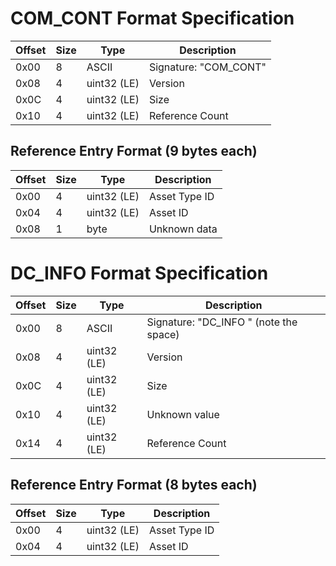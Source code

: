 # COM_CONT Format Specification

| Offset | Size | Type | Description |
|--------|------|------|-------------|
| 0x00 | 8 | ASCII | Signature: "COM_CONT" |
| 0x08 | 4 | uint32 (LE) | Version |
| 0x0C | 4 | uint32 (LE) | Size |
| 0x10 | 4 | uint32 (LE) | Reference Count |

## Reference Entry Format (9 bytes each)
| Offset | Size | Type | Description |
|--------|------|------|-------------|
| 0x00 | 4 | uint32 (LE) | Asset Type ID |
| 0x04 | 4 | uint32 (LE) | Asset ID |
| 0x08 | 1 | byte | Unknown data |

# DC_INFO Format Specification

| Offset | Size | Type | Description |
|--------|------|------|-------------|
| 0x00 | 8 | ASCII | Signature: "DC_INFO " (note the space) |
| 0x08 | 4 | uint32 (LE) | Version |
| 0x0C | 4 | uint32 (LE) | Size |
| 0x10 | 4 | uint32 (LE) | Unknown value |
| 0x14 | 4 | uint32 (LE) | Reference Count |

## Reference Entry Format (8 bytes each)
| Offset | Size | Type | Description |
|--------|------|------|-------------|
| 0x00 | 4 | uint32 (LE) | Asset Type ID |
| 0x04 | 4 | uint32 (LE) | Asset ID |
